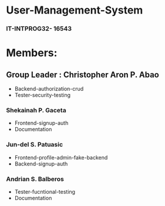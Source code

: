 # User-Management-System
### IT-INTPROG32- 16543

# **Members:** 
## **Group Leader : Christopher Aron P. Abao**
   - Backend-authorization-crud
   - Tester-security-testing
### **Shekainah P. Gaceta**
   - Frontend-signup-auth
   - Documentation
### **Jun-del S. Patuasic**
   - Frontend-profile-admin-fake-backend
   - Backend-signup-auth
### **Andrian S. Balberos**
   - Tester-fucntional-testing
   - Documentation

